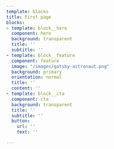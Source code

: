 ```yaml
---
template: blocks
title: First page
blocks:
- template: block__hero
  component: hero
  background: transparent
  title: ''
  subtitle: ''
- template: block__feature
  component: feature
  image: "/images/gatsby-astronaut.png"
  background: primary
  orientation: normal
  title: ''
  content: ''
- template: block__cta
  component: cta
  background: transparent
  title: ''
  subtitle: ''
  button:
    url: ''
    text: ''

---
```

